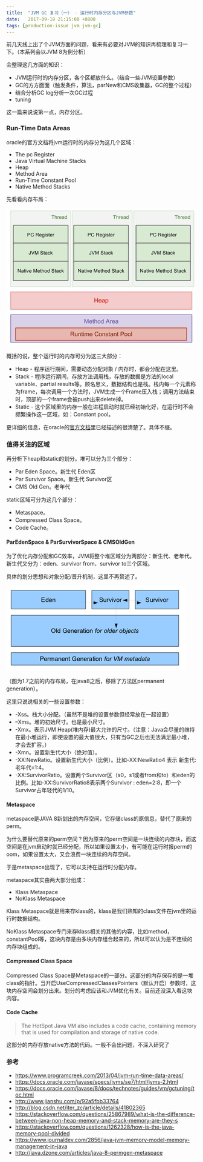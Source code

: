 ```yaml
---
title:  "JVM GC 复习（一） - 运行时内存分区与JVM参数"
date:   2017-09-18 21:15:00 +0800
tags: [production-issue jvm jvm-gc]
---
```


前几天线上出了个JVM方面的问题，看来有必要对JVM的知识再梳理和复习一下。（本系列会以JVM 8为例分析）

会整理这几方面的知识：

- JVM运行时的内存分区，各个区都放什么。（结合一些JVM设置参数）
- GC的方方面面（触发条件，算法，parNew和CMS收集器，GC的整个过程）
- 结合分析GC log分析一次GC过程
- tuning

这一篇来说说第一点，内存分区。

### Run-Time Data Areas

oracle的官方文档将jvm运行时的内存分为这几个区域：

- The pc Register
- Java Virtual Machine Stacks
- Heap
- Method Area
- Run-Time Constant Pool
- Native Method Stacks

先看看内存布局：

![Alt](/images/JVM-runtime-data-area.jpg)

概括的说，整个运行时的内存可分为这三大部分：

- Heap - 程序运行期间，需要动态分配对象 / 内存时，都会分配在这里。
- Stack - 程序运行期间，存放方法调用栈，存放的数据是方法的local variable、partial results等。顾名思义，数据结构也是栈。栈内每一个元素称为frame，每次调用一个方法时，JVM生成一个Frame压入栈；调用方法结束时，顶部的一个frame会被push出来delete掉。
- Static - 这个区域里的内存一般在进程启动时就已经初始化好，在运行时不会频繁操作这一区域，如：Constant pool。

更详细的信息，在oracle的[官方文档](https://docs.oracle.com/javase/specs/jvms/se7/html/jvms-2.html#jvms-2.5)里已经描述的很清楚了。具体不缀。

### 值得关注的区域

再分析下heap和static的划分。堆可以分为三个部分：

- Par Eden Space。新生代 Eden区
- Par Survivor Space。新生代 Survivor区
- CMS Old Gen。老年代

static区域可分为这几个部分：

- Metaspace。
- Compressed Class Space。
- Code Cache。

#### ParEdenSpace & ParSurvivorSpace & CMSOldGen

为了优化内存分配和GC效率，JVM将整个堆区域分为两部分：新生代、老年代。新生代又分为：eden、survivor from、survivor to三个区域。

具体的划分思想和对象分配/晋升机制，这里不再赘述了。

![Alt](/images/jvm-gc-01.png)

（图为1.7之前的内存布局，在java8之后，移除了方法区permanent generation）。

这里只说说相关的一些设置参数：

- -Xss。栈大小分配。（虽然不是堆的设置参数但经常放在一起设置）
- –Xms。堆的初始尺寸。也是最小尺寸。
- -Xmx。表示JVM Heap(堆内存)最大允许的尺寸。（注意：Java会尽量的维持在最小堆运行，即使设置的最大值很大，只有当GC之后也无法满足最小堆，才会去扩容。）
- -Xmn。设置新生代大小（绝对值）。
- -XX:NewRatio。设置新生代大小（比例）。比如-XX:NewRatio4 表示 新生代:老年代=1:4。
- -XX:SurvivorRatio。设置两个Survivor区（s0，s1或者from和to）和eden的比例。比如-XX:SurvivorRatio8表示两个Survivor : eden=2:8，即一个Survivor占年轻代的1/10。

#### Metaspace

metaspace是JAVA 8新划出的内存空间，它存储class的原信息，替代了原来的perm。

为什么要替代原来的perm空间？因为原来的perm空间是一块连续的内存块，而这空间是在jvm启动时就已经分配，所以如果设置太小，有可能在运行时报perm的oom，如果设置太大，又会浪费一块连续的内存空间。

于是metaspace出现了，它可以支持在运行时分配内存。

metaspace其实由两大部分组成：

- Klass Metaspace
- NoKlass Metaspace

Klass Metaspace就是用来存klass的，klass是我们熟知的class文件在jvm里的运行时数据结构。

NoKlass Metaspace专门来存klass相关的其他的内容，比如method，constantPool等，这块内存是由多块内存组合起来的，所以可以认为是不连续的内存块组成的。

#### Compressed Class Space

Compressed Class Space是Metaspace的一部分。这部分的内存保存的是一堆class的指针。当开启UseCompressedClassesPointers（默认开启）参数时，这块内存空间会划分出来。划分的考虑应该和JVM优化有关。目前还没深入看这块内容。

#### Code Cache 

> The HotSpot Java VM also includes a code cache, containing memory that is used for compilation and storage of native code.

这部分的内存存放native方法的代码。一般不会出问题，不深入研究了

### 参考

- https://www.programcreek.com/2013/04/jvm-run-time-data-areas/
- https://docs.oracle.com/javase/specs/jvms/se7/html/jvms-2.html
- https://docs.oracle.com/javase/8/docs/technotes/guides/vm/gctuning/toc.html
- http://www.jianshu.com/p/92a5fbb33764
- http://blog.csdn.net/iter_zc/article/details/41802365
- https://stackoverflow.com/questions/25867989/what-is-the-difference-between-java-non-heap-memory-and-stack-memory-are-they-s
- https://stackoverflow.com/questions/1262328/how-is-the-java-memory-pool-divided
- https://www.journaldev.com/2856/java-jvm-memory-model-memory-management-in-java
- http://java.dzone.com/articles/java-8-permgen-metaspace
